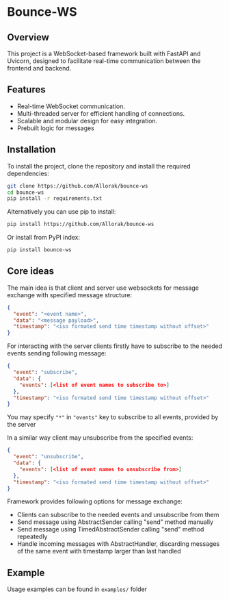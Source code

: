 # Bounce-WS

## Overview

This project is a WebSocket-based framework built with FastAPI and Uvicorn, designed to facilitate real-time communication between the frontend and backend.

## Features

- Real-time WebSocket communication.
- Multi-threaded server for efficient handling of connections.
- Scalable and modular design for easy integration.
- Prebuilt logic for messages

## Installation

To install the project, clone the repository and install the required dependencies:

```bash
git clone https://github.com/Allorak/bounce-ws
cd bounce-ws
pip install -r requirements.txt
```

Alternatively you can use pip to install:

```bash
pip install https://github.com/Allorak/bounce-ws
```

Or install from PyPI index:
```bash
pip install bounce-ws
```

## Core ideas

The main idea is that client and server use websockets for message exchange with specified message structure:
```json
{
  "event": "<event name>",
  "data": "<message payload>",
  "timestamp": "<iso formated send time timestamp without offset>"
}
```

For interacting with the server clients firstly have to subscribe to the needed events sending following message:
```json
{
  "event": "subscribe",
  "data": {
    "events": [<list of event names to subscribe to>]
  },
  "timestamp": "<iso formated send time timestamp without offset>"
}
```
You may specify `"*"` in `"events"` key to subscribe to all events, provided by the server

In a similar way client may unsubscribe from the specified events:
```json
{
  "event": "unsubscribe",
  "data": {
    "events": [<list of event names to unsubscribe from>]
  },
  "timestamp": "<iso formated send time timestamp without offset>"
}
```

Framework provides following options for message exchange:
- Clients can subscribe to the needed events and unsubscribe from them
- Send message using AbstractSender calling "send" method manually
- Send message using TimedAbstractSender calling "send" method repeatedly
- Handle incoming messages with AbstractHandler, discarding messages of the same event with timestamp larger than last handled

## Example

Usage examples can be found in `examples/` folder